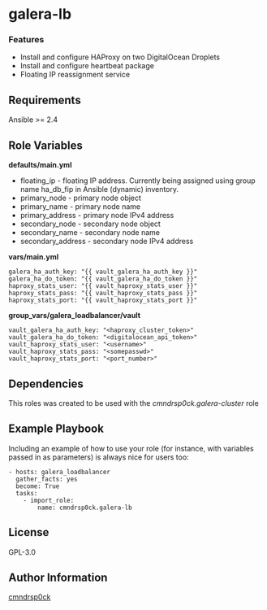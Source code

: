 # galera-lb

### Features

* Install and configure HAProxy on two DigitalOcean Droplets
* Install and configure heartbeat package
* Floating IP reassignment service

Requirements
------------

Ansible >= 2.4

Role Variables
--------------
**defaults/main.yml**

* floating_ip - floating IP address. Currently being assigned using group name ha_db_fip in Ansible (dynamic) inventory.
* primary_node - primary node object
* primary_name - primary node name
* primary_address - primary node IPv4 address
* secondary_node - secondary node object
* secondary_name - secondary node name
* secondary_address - secondary node IPv4 address

**vars/main.yml**

```ansible
galera_ha_auth_key: "{{ vault_galera_ha_auth_key }}"
galera_ha_do_token: "{{ vault_galera_ha_do_token }}"
haproxy_stats_user: "{{ vault_haproxy_stats_user }}"
haproxy_stats_pass: "{{ vault_haproxy_stats_pass }}"
haproxy_stats_port: "{{ vault_haproxy_stats_port }}"
```

**group_vars/galera_loadbalancer/vault**

```ansible
vault_galera_ha_auth_key: "<haproxy_cluster_token>"
vault_galera_ha_do_token: "<digitalocean_api_token>"
vault_haproxy_stats_user: "<username>"
vault_haproxy_stats_pass: "<somepasswd>"
vault_haproxy_stats_port: "<port_number>"
```

Dependencies
------------

This roles was created to be used with the *cmndrsp0ck.galera-cluster* role

Example Playbook
----------------

Including an example of how to use your role (for instance, with variables passed in as parameters) is always nice for users too:

```ansible
- hosts: galera_loadbalancer
  gather_facts: yes
  become: True
  tasks:
    - import_role:
        name: cmndrsp0ck.galera-lb
```

License
-------

GPL-3.0

Author Information
------------------
[cmndrsp0ck](https://github.com/cmndrsp0ck)

